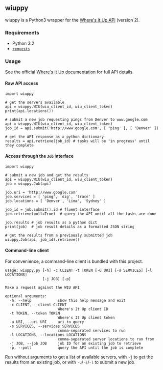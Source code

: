 ## wiuppy
wiuppy is a Python3 wrapper for the
[Where's It Up API](https://api.wheresitup.com) (version 2).

### Requirements

- Python 3.2
- [`requests`](http://docs.python-requests.org/)

### Usage

See the official [Where's It Up documentation](https://api.wheresitup.com/docs/v2)
for full API details.

#### Raw API access

```{python}
import wiuppy

# get the servers available
api = wiuppy.WIU(wiu_client_id, wiu_client_token)
print(api.locations())

# submit a new job requesting pings from Denver to www.google.com
api = wiuppy.WIU(wiu_client_id, wiu_client_token)
job_id = api.submit('http://www.google.com', [ 'ping' ], [ 'Denver' ])

# get the API response as a python dictionary
results = api.retrieve(job_id) # tasks will be 'in progress' until they complete
```

#### Access through the `Job` interface

```{python}
import wiuppy

# submit a new job and get the results
api = wiuppy.WIU(wiu_client_id, wiu_client_token)
job = wiuppy.Job(api)

job.uri = 'http://www.google.com'
job.services = [ 'ping', 'dig', 'trace' ]
job.locations = [ 'Denver', 'Lima', 'Sydney' ]

job_id = job.submit().id # fluent interface
job.retrieve(poll=True)  # query the API until all the tasks are done

job.results # job results as a python dict
print(job)  # job result details as a formatted JSON string

# get the results from a previously submitted job
wiuppy.Job(api, job_id).retrieve()
```

#### Command-line client

For convenience, a command-line client is bundled with this project.

```
usage: wiuppy.py [-h] -c CLIENT -t TOKEN [-u URI] [-s SERVICES] [-l LOCATIONS]
                 [-j JOB] [-p]

Make a request against the WIU API

optional arguments:
  -h, --help            show this help message and exit
  -c CLIENT, --client CLIENT
                        Where's It Up client ID
  -t TOKEN, --token TOKEN
                        Where's It Up client token
  -u URI, --uri URI     uri to query
  -s SERVICES, --services SERVICES
                        comma-separated services to run
  -l LOCATIONS, --locations LOCATIONS
                        comma-separated server locations to run from
  -j JOB, --job JOB     job ID for an existing job to retrieve
  -p, --poll            query the API until the job is complete
```
Run without arguments to get a list of available servers, with `-j` to get the
results from an existing job, or with `-u`/`-s`/`-l` to submit a new job.
